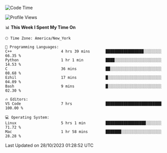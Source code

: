 <!--START_SECTION:waka-->
![Code Time](http://img.shields.io/badge/Code%20Time-571%20hrs%2010%20mins-blue)

![Profile Views](http://img.shields.io/badge/Profile%20Views-0-blue)

📊 **This Week I Spent My Time On** 

```text
🕑︎ Time Zone: America/New_York

💬 Programming Languages: 
C++                      4 hrs 39 mins       █████████████████░░░░░░░░   66.35 % 
Python                   1 hr 1 min          ████░░░░░░░░░░░░░░░░░░░░░   14.53 % 
C                        36 mins             ██░░░░░░░░░░░░░░░░░░░░░░░   08.68 % 
Ezhil                    17 mins             █░░░░░░░░░░░░░░░░░░░░░░░░   04.09 % 
Bash                     9 mins              █░░░░░░░░░░░░░░░░░░░░░░░░   02.30 % 

🔥 Editors: 
VS Code                  7 hrs               █████████████████████████   100.00 % 

💻 Operating System: 
Linux                    5 hrs 1 min         ██████████████████░░░░░░░   71.72 % 
Mac                      1 hr 58 mins        ███████░░░░░░░░░░░░░░░░░░   28.28 % 
```


 Last Updated on 28/10/2023 01:28:52 UTC
<!--END_SECTION:waka-->
